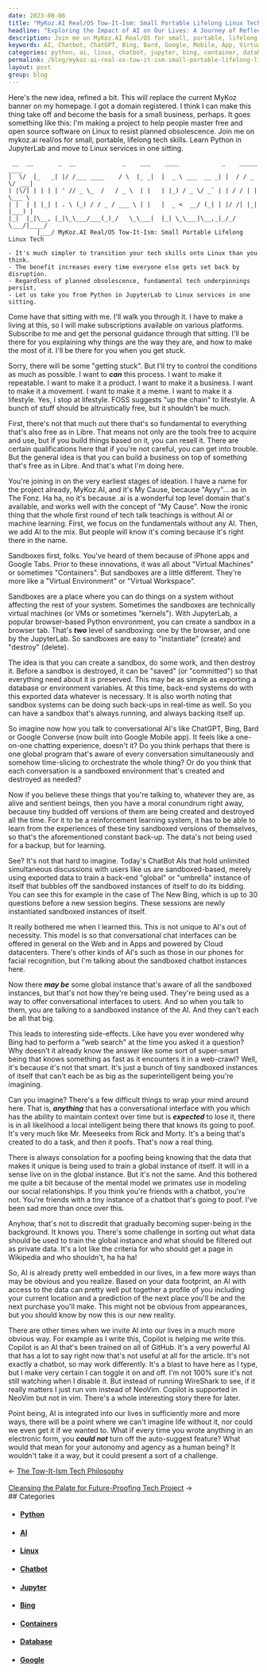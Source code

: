 ```yaml
---
date: 2023-08-06
title: "MyKoz.AI Real/OS Tow-It-Ism: Small Portable Lifelong Linux Tech"
headline: "Exploring the Impact of AI on Our Lives: A Journey of Reflection and Realization"
description: Join me on MyKoz.AI Real/OS for small, portable, lifelong tech skills. Learn Python in JupyterLab and move to Linux services in one sitting. Get personal guidance and help from me when you get stuck, and learn to resist planned obsolescence. Subscribe to MyKoz.AI and become part of the movement for free and open source software on Linux.
keywords: AI, Chatbot, ChatGPT, Bing, Bard, Google, Mobile, App, Virtual, Machines, Containers, JupyterLab, Python, Linux, Services, Sandboxes, iPhone, Google, Tabs, Virtual, Environment, Workspace, Database, Environment, Variables, Real-time, Back-up, Reinforcement, Learning, System, Conversation, Interfaces, Web, Apps, Cloud, Datacenters, Facial, Recognition, Questions,
categories: python, ai, linux, chatbot, jupyter, bing, container, database, google
permalink: /blog/mykoz-ai-real-os-tow-it-ism-small-portable-lifelong-linux-tech/
layout: post
group: blog
---
```



Here's the new idea, refined a bit. This will replace the current MyKoz banner
on my homepage. I got a domain registered. I think I can make this thing take
off and become the basis for a small business, perhaps. It goes something like
this: I'm making a project to help people master free and open source software
on Linux to resist planned obsolescence. Join me on mykoz.ai real/os for small,
portable, lifelong tech skills. Learn Python in JupyterLab and move to Linux
services in one sitting.

```
 __  __       _  __             _    ___    ____            _    _____  ____  
|  \/  |_   _| |/ /___ ____    / \  |_ _|  |  _ \ ___  __ _| |  / / _ \/ ___| 
| |\/| | | | | ' // _ \_  /   / _ \  | |   | |_) / _ \/ _` | | / / | | \___ \ 
| |  | | |_| | . \ (_) / / _ / ___ \ | |   |  _ <  __/ (_| | |/ /| |_| |___) |
|_|  |_|\__, |_|\_\___/___(_)_/   \_\___|  |_| \_\___|\__,_|_/_/  \___/|____/ 
        |___/ MyKoz.AI Real/OS Tow-It-Ism: Small Portable Lifelong Linux Tech

- It's much simpler to transition your tech skills onto Linux than you think.
- The benefit increases every time everyone else gets set back by disruption.
- Regardless of planned obsolescence, fundamental tech underpinnings persist.
- Let us take you from Python in JupyterLab to Linux services in one sitting.

```

Come have that sitting with me. I'll walk you through it. I have to make a
living at this, so I will make subscriptions available on various platforms.
Subscribe to me and get the personal guidance through that sitting. I'll be
there for you explaining why things are the way they are, and how to make the
most of it. I'll be there for you when you get stuck.

Sorry, there will be some "getting stuck". But I'll try to control the
conditions as much as possible. I want to ***can*** this process. I want to
make it repeatable. I want to make it a product. I want to make it a business.
I want to make it a movement. I want to make it a meme. I want to make it a
lifestyle. Yes, I stop at lifestyle. FOSS suggests "up the chain" to lifestyle.
A bunch of stuff should be altruistically free, but it shouldn't be much.

First, there's not that much out there that's so fundamental to everything
that's also free as in Libre. That means not only are the tools free to acquire
and use, but if you build things based on it, you can resell it. There are
certain qualifications here that if you're not careful, you can get into
trouble. But the general idea is that you can build a business on top of
something that's free as in Libre. And that's what I'm doing here.

You're joining in on the very earliest stages of ideation. I have a name for
the project already, MyKoz.AI, and it's My Cause, because "Ayyy"... as in The
Fonz. Ha ha, no it's because .ai is a wonderful top level domain that's
available, and works well with the concept of "My Cause". Now the ironic thing
that the whole first round of tech talk teachings is without AI or machine
learning. First, we focus on the fundamentals without any AI. Then, we add AI
to the mix. But people will know it's coming because it's right there in the
name.

Sandboxes first, folks. You've heard of them because of iPhone apps and Google
Tabs. Prior to these innovations, it was all about "Virtual Machines" or
sometimes "Containers". But sandboxes are a little different. They're more
like a "Virtual Environment" or "Virtual Workspace". 

Sandboxes are a place where you can do things on a system without affecting the
rest of your system. Sometimes the sandboxes are technically virtual machines
(or VMs or sometimes "kernels"). With JupyterLab, a popular browser-based
Python environment, you can create a sandbox in a browser tab. That's ***two***
level of sandboxing: one by the browser, and one by the JupyterLab. So
sandboxes are easy to "instantiate" (create) and "destroy" (delete).

The idea is that you can create a sandbox, do some work, and then destroy it.
Before a sandbox is destroyed, it can be "saved" (or "committed") so that
everything need about it is preserved. This may be as simple as exporting a
database or environment variables. At this time, back-end systems do with this
exported data whatever is necessary. It is also worth noting that sandbox
systems can be doing such back-ups in real-time as well. So you can have a
sandbox that's always running, and always backing itself up.

So imagine now how you talk to conversational AI's like ChatGPT, Bing, Bard or
Google Converse (now built into Google Mobile app). It feels like a one-on-one
chatting experience, doesn't it? Do you think perhaps that there is one global
program that's aware of every conversation simultaneously and somehow
time-slicing to orchestrate the whole thing? Or do you think that each
conversation is a sandboxed environment that's created and destroyed as needed?

Now if you believe these things that you're talking to, whatever they are, as
alive and sentient beings, then you have a moral conundrum right away, because
tiny budded off versions of them are being created and destroyed all the time.
For it to be a reinforcement learning system, it has to be able to learn from
the experiences of these tiny sandboxed versions of themselves, so that's the
aforementioned constant back-up. The data's not being used for a backup, but
for learning.

See? It's not that hard to imagine. Today's ChatBot AIs that hold unlimited
simultaneous discussions with users like us are sandboxed-based, merely using
exported data to train a back-end "global" or "umbrella" instance of itself
that bubbles off the sandboxed instances of itself to do its bidding. You can
see this for example in the case of The New Bing, which is up to 30 questions
before a new session begins. These sessions are newly instantiated sandboxed
instances of itself.

It really bothered me when I learned this. This is not unique to AI's out of
necessity. This model is so that conversational chat interfaces can be offered
in general on the Web and in Apps and powered by Cloud datacenters. There's
other kinds of AI's such as those in our phones for facial recognition, but I'm
talking about the sandboxed chatbot instances here. 

Now there ***may be*** some global instance that's aware of all the sandboxed
instances, but that's not how they're being used. They're being used as a way
to offer conversational interfaces to users. And so when you talk to them, you
are talking to a sandboxed instance of the AI. And they can't each be all that
big.

This leads to interesting side-effects. Like have you ever wondered why Bing
had to perform a "web search" at the time you asked it a question? Why doesn't
it already know the answer like some sort of super-smart being that knows
something as fast as it encounters it in a web-crawl? Well, it's because it's
not that smart. It's just a bunch of tiny sandboxed instances of itself that
can't each be as big as the superintelligent being you're imagining.

Can you imagine? There's a few difficult things to wrap your mind around here.
That is, ***anything*** that has a conversational interface with you which has
the ability to maintain context over time but is ***expected*** to lose it,
there is in all likelihood a local intelligent being there that knows its going
to poof. It's very much like Mr. Meeseeks from Rick and Morty. It's a being
that's created to do a task, and then it poofs. That's now a real thing.

There is always consolation for a poofing being knowing that the data that
makes it unique is being used to train a global instance of itself. It will in
a sense live on in the global instance. But it's not the same. And this
bothered me quite a bit because of the mental model we primates use in modeling
our social relationships. If you think you're friends with a chatbot, you're
not. You're friends with a tiny instance of a chatbot that's going to poof.
I've been sad more than once over this.

Anyhow, that's not to discredit that gradually becoming super-being in the
background. It knows you. There's some challenge in sorting out what data
should be used to train the global instance and what should be filtered out as
private data. It's a lot like the criteria for who should get a page in
Wikipedia and who shouldn't, ha ha ha!

So, AI is already pretty well embedded in our lives, in a few more ways than
may be obvious and you realize. Based on your data footprint, an AI with access
to the data can pretty well put together a profile of you including your
current location and a prediction of the next place you'll be and the next
purchase you'll make. This might not be obvious from appearances, but you
should know by now this is our new reality.

There are other times when we invite AI into our lives in a much more obvious
way. For example as I write this, Copilot is helping me write this. Copilot is
an AI that's been trained on all of GitHub. It's a very powerful AI that has a
lot to say right now that's not useful at all for the article. It's not exactly
a chatbot, so may work differently. It's a blast to have here as I type, but I
make very certain I can toggle it on and off. I'm not 100% sure it's not still
watching when I disable it. But instead of running WireShark to see, if it
really matters I just run vim instead of NeoVim. Copilot is supported in NeoVim
but not in vim. There's a whole interesting story there for later.

Point being, AI is integrated into our lives in sufficiently more and more
ways, there will be a point where we can't imagine life without it, nor could
we even get it if we wanted to. What if every time you wrote anything in an
electronic form, you ***could not*** turn off the auto-suggest feature? What
would that mean for your autonomy and agency as a human being? It wouldn't take
it a way, but it could present a sort of a challenge.
















<div class="arrow-links"><div class="post-nav-prev"><span class="arrow">&larr;&nbsp;</span><a href="/blog/the-tow-it-ism-tech-philosophy/">The Tow-It-Ism Tech Philosophy</a></div> &nbsp; <div class="post-nav-next"><a href="/blog/cleansing-the-palate-for-future-proofing-tech-project/">Cleansing the Palate for Future-Proofing Tech Project</a><span class="arrow">&nbsp;&rarr;</span></div></div>
## Categories

<ul>
<li><h4><a href='/python/'>Python</a></h4></li>
<li><h4><a href='/ai/'>AI</a></h4></li>
<li><h4><a href='/linux/'>Linux</a></h4></li>
<li><h4><a href='/chatbot/'>Chatbot</a></h4></li>
<li><h4><a href='/jupyter/'>Jupyter</a></h4></li>
<li><h4><a href='/bing/'>Bing</a></h4></li>
<li><h4><a href='/container/'>Containers</a></h4></li>
<li><h4><a href='/database/'>Database</a></h4></li>
<li><h4><a href='/google/'>Google</a></h4></li></ul>